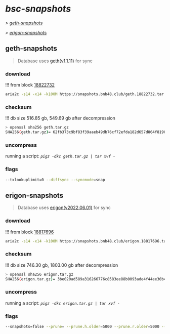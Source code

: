 # *bsc-snapshots*


*\> [geth-snapshots](#geth-snapshots)*

*\> [erigon-snapshots](#erigon-snapshots)*


## geth-snapshots


> Database uses [geth(v1.1.11)](https://github.com/bnb-chain/bsc/releases/tag/v1.1.11) for sync


### download

<!-- begin_geth -->

!!! from block [18822732](https://bscscan.com/block/18822732)
```bash
aria2c -s14 -x14 -k100M https://snapshots.bnb48.club/geth.18822732.tar.gz -o geth.tar.gz
```


### checksum


!!! db size 516.85 gb, 549.69 gb after decompression
```bash
> openssl sha256 geth.tar.gz
SHA256(geth.tar.gz)= 62fb373c9bf83f39aaeb49db76cf72efda182d657d864f819062441cd7eddd06
```

<!-- end_geth -->

### uncompress


running a script: _`pigz -dkc geth.tar.gz | tar xvf -`_


### flags


```bash
--txlookuplimit=0 --diffsync --syncmode=snap
```


## erigon-snapshots


> Database uses [erigon(v2022.06.01)](https://github.com/ledgerwatch/erigon/releases/tag/v2022.06.01) for sync


### download

<!-- begin_erigon -->

!!! from block [18817696](https://bscscan.com/block/18817696)
```bash
aria2c -s14 -x14 -k100M https://snapshots.bnb48.club/erigon.18817696.tar.gz -o erigon.tar.gz
```


### checksum


!!! db size 746.30 gb, 1803.00 gb after decompression
```bash
> openssl sha256 erigon.tar.gz
SHA256(erigon.tar.gz)= 3be020ad589a316266776c8583ee88b0093ade4f44ee30b45de3a54c3f702f42
```

<!-- end_erigon -->

### uncompress


running a script: _`pigz -dkc erigon.tar.gz | tar xvf -`_


### flags


```bash
--snapshots=false --prune= --prune.h.older=5000 --prune.r.older=5000 --prune.t.older=5000 --prune.c.older=5000
```
